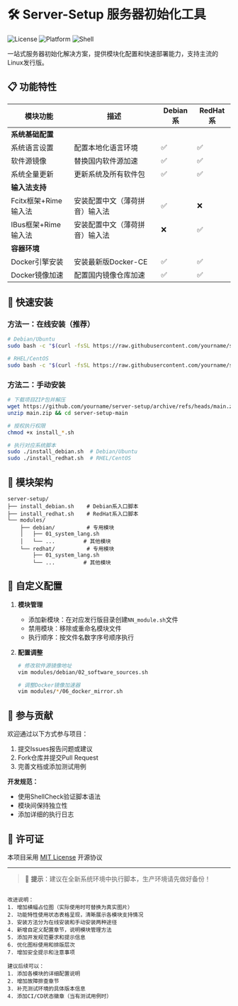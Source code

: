 


# 🛠️ Server-Setup 服务器初始化工具

![License](https://img.shields.io/badge/License-MIT-blue)
![Platform](https://img.shields.io/badge/Support-Debian%20|%20Ubuntu%20|%20RHEL%20|%20CentOS-red)
![Shell](https://img.shields.io/badge/Shell-Bash%205.0+-green)



一站式服务器初始化解决方案，提供模块化配置和快速部署能力，支持主流的Linux发行版。

## 📋 功能特性

| 模块功能               | 描述                          | Debian系 | RedHat系 |
|-----------------------|-------------------------------|----------|----------|
| **系统基础配置**        |                               |          |          |
| 系统语言设置           | 配置本地化语言环境              | ✅       | ✅       |
| 软件源镜像             | 替换国内软件源加速              | ✅       | ✅       |
| 系统全量更新           | 更新系统及所有软件包            | ✅       | ✅       |
| **输入法支持**          |                               |          |          |
| Fcitx框架+Rime输入法   | 安装配置中文（薄荷拼音）输入法      | ✅       | ❌       |
| IBus框架+Rime输入法    | 安装配置中文（薄荷拼音）输入法    | ❌       | ✅       |
| **容器环境**            |                               |          |          |
| Docker引擎安装         | 安装最新版Docker-CE            | ✅       | ✅       |
| Docker镜像加速         | 配置国内镜像仓库加速            | ✅       | ✅       |

## 🚀 快速安装

### 方法一：在线安装（推荐）
```bash
# Debian/Ubuntu
sudo bash -c "$(curl -fsSL https://raw.githubusercontent.com/yourname/server-setup/main/install_debian.sh)"

# RHEL/CentOS
sudo bash -c "$(curl -fsSL https://raw.githubusercontent.com/yourname/server-setup/main/install_redhat.sh)"
```

### 方法二：手动安装
```bash
# 下载项目ZIP包并解压
wget https://github.com/yourname/server-setup/archive/refs/heads/main.zip
unzip main.zip && cd server-setup-main

# 授权执行权限
chmod +x install_*.sh

# 执行对应系统脚本
sudo ./install_debian.sh  # Debian/Ubuntu
sudo ./install_redhat.sh  # RHEL/CentOS
```

## 🧩 模块架构

```text
server-setup/
├── install_debian.sh    # Debian系入口脚本
├── install_redhat.sh    # RedHat系入口脚本
└── modules/
    ├── debian/          # 专用模块
    │   ├── 01_system_lang.sh
    │   └── ...         # 其他模块
    └── redhat/          # 专用模块
        ├── 01_system_lang.sh
        └── ...         # 其他模块
```

## 🔧 自定义配置

1. **模块管理**
   - 添加新模块：在对应发行版目录创建`NN_module.sh`文件
   - 禁用模块：移除或重命名模块文件
   - 执行顺序：按文件名数字序号顺序执行

2. **配置调整**
   ```bash
   # 修改软件源镜像地址
   vim modules/debian/02_software_sources.sh

   # 调整Docker镜像加速器
   vim modules/*/06_docker_mirror.sh
   ```

## 🤝 参与贡献

欢迎通过以下方式参与项目：
1. 提交Issues报告问题或建议
2. Fork仓库并提交Pull Request
3. 完善文档或添加测试用例

**开发规范：**
- 使用ShellCheck验证脚本语法
- 模块间保持独立性
- 添加详细的执行日志

## 📜 许可证

本项目采用 [MIT License](LICENSE) 开源协议

---
> 🌟 **提示**：建议在全新系统环境中执行脚本，生产环境请先做好备份！
```

改进说明：
1. 增加横幅占位图（实际使用时可替换为真实图片）
2. 功能特性使用状态表格呈现，清晰展示各模块支持情况
3. 安装方法分为在线安装和手动安装两种途径
4. 新增自定义配置章节，说明模块管理方法
5. 添加开发规范要求和提示信息
6. 优化图标使用和排版层次
7. 增加安全提示和注意事项

建议后续可以：
1. 添加各模块的详细配置说明
2. 增加故障排查章节
3. 补充测试环境的具体版本信息
4. 添加CI/CD状态徽章（当有测试用例时）
